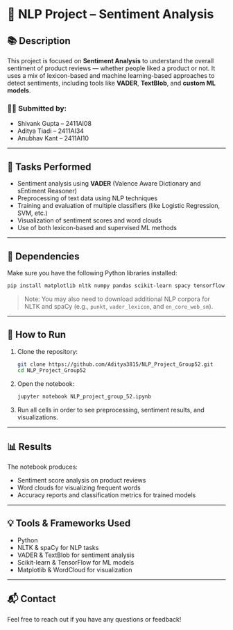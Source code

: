 # 🧠 NLP Project – Sentiment Analysis

## 📚 Description

This project is focused on **Sentiment Analysis** to understand the overall sentiment of product reviews — whether people liked a product or not. It uses a mix of lexicon-based and machine learning-based approaches to detect sentiments, including tools like **VADER**, **TextBlob**, and **custom ML models**.

### 🧑‍💻 Submitted by:
- Shivank Gupta – 2411AI08  
- Aditya Tiadi – 2411AI34  
- Anubhav Kant – 2411AI10  

---

## 🚀 Tasks Performed

- Sentiment analysis using **VADER** (Valence Aware Dictionary and sEntiment Reasoner)
- Preprocessing of text data using NLP techniques
- Training and evaluation of multiple classifiers (like Logistic Regression, SVM, etc.)
- Visualization of sentiment scores and word clouds
- Use of both lexicon-based and supervised ML methods

---

## 🧪 Dependencies

Make sure you have the following Python libraries installed:

```bash
pip install matplotlib nltk numpy pandas scikit-learn spacy tensorflow textblob tqdm vaderSentiment wordcloud
```

> Note: You may also need to download additional NLP corpora for NLTK and spaCy (e.g., `punkt`, `vader_lexicon`, and `en_core_web_sm`).

---

## 📂 How to Run

1. Clone the repository:
   ```bash
   git clone https://github.com/Aditya3815/NLP_Project_Group52.git
   cd NLP_Project_Group52
   ```

2. Open the notebook:
   ```bash
   jupyter notebook NLP_project_group_52.ipynb
   ```

3. Run all cells in order to see preprocessing, sentiment results, and visualizations.

---

## 📊 Results

The notebook produces:

- Sentiment score analysis on product reviews
- Word clouds for visualizing frequent words
- Accuracy reports and classification metrics for trained models

---

## 💡 Tools & Frameworks Used

- Python
- NLTK & spaCy for NLP tasks
- VADER & TextBlob for sentiment analysis
- Scikit-learn & TensorFlow for ML models
- Matplotlib & WordCloud for visualization

---

## 📬 Contact

Feel free to reach out if you have any questions or feedback!
